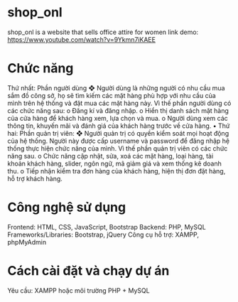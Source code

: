 # shop_onl
shop_onl is a website that sells office attire for women
link demo: https://www.youtube.com/watch?v=9Ykmn7iKAEE
# Chức năng
Thứ nhất: Phần người dùng 
❖ Người dùng là những người có nhu cầu mua sắm đồ công sở, họ sẽ tìm kiếm các 
mặt hàng phù hợp với nhu cầu của mình trên hệ thống và đặt mua các mặt hàng 
này. Vì thế phần người dùng có các chức năng sau: 
o Đăng kí và đăng nhập. 
o Hiển thị danh sách mặt hàng của cửa hàng để khách hàng xem, lựa chọn và 
mua. 
o Người dùng xem các thông tin, khuyến mãi và đánh giá của khách hàng trước 
về cửa hàng. 
• Thứ hai: Phần quản trị viên: 
❖ Người quản trị có quyền kiểm soát mọi hoạt động của hệ thống. Người này được 
cấp username và password để đăng nhập hệ thống thực hiện chức năng của mình. 
Vì thế phần quản trị viên có các chức năng sau. 
o Chức năng cập nhật, sửa, xoá các mặt hàng, loại hàng, tài khoản khách hàng, 
slider, ngôn ngữ, mã giảm giá và xem thống kê doanh thu. 
o Tiếp nhận kiểm tra đơn hàng của khách hàng, hiện thị đơn đặt hàng, hỗ trợ 
khách hàng.
# Công nghệ sử dụng
Frontend: HTML, CSS, JavaScript, Bootstrap
Backend: PHP, MySQL
Frameworks/Libraries: Bootstrap, jQuery
Công cụ hỗ trợ: XAMPP, phpMyAdmin
# Cách cài đặt và chạy dự án
Yêu cầu: XAMPP hoặc môi trường PHP + MySQL

